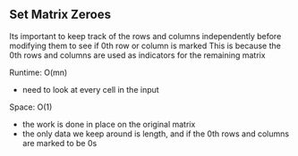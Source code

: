 ## Set Matrix Zeroes

Its important to keep track of the rows and columns independently before modifying them to see if 0th row or column is marked
This is because the 0th rows and columns are used as indicators for the remaining matrix

Runtime: O(mn)
- need to look at every cell in the input

Space: O(1)
- the work is done in place on the original matrix
- the only data we keep around is length, and if the 0th rows and columns are marked to be 0s

